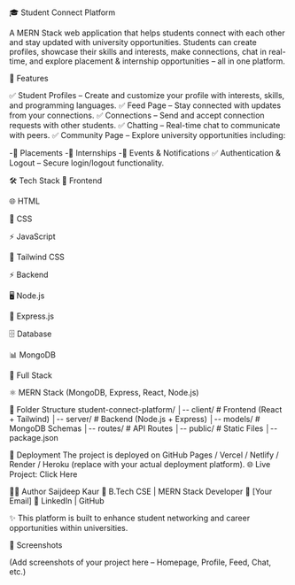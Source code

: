🎓 Student Connect Platform

A MERN Stack web application that helps students connect with each other and stay updated with university opportunities. Students can create profiles, showcase their skills and interests, make connections, chat in real-time, and explore placement & internship opportunities – all in one platform.


🚀 Features

✅ Student Profiles – Create and customize your profile with interests, skills, and programming languages.
✅ Feed Page – Stay connected with updates from your connections.
✅ Connections – Send and accept connection requests with other students.
✅ Chatting – Real-time chat to communicate with peers.
✅ Community Page – Explore university opportunities including:

-📌 Placements
-📌 Internships
-📌 Events & Notifications
✅ Authentication & Logout – Secure login/logout functionality.

🛠️ Tech Stack
🎨 Frontend

🌐 HTML

🎨 CSS

⚡ JavaScript

🎯 Tailwind CSS

⚡ Backend

🖥️ Node.js

🚀 Express.js

🗄️ Database

📊 MongoDB

🔗 Full Stack

⚛️ MERN Stack
(MongoDB, Express, React, Node.js)


📂 Folder Structure
student-connect-platform/
│-- client/      # Frontend (React + Tailwind)
│-- server/      # Backend (Node.js + Express)
│-- models/      # MongoDB Schemas
│-- routes/      # API Routes
│-- public/      # Static Files
│-- package.json

🔗 Deployment
The project is deployed on GitHub Pages / Vercel / Netlify / Render / Heroku (replace with your actual deployment platform).
🌐 Live Project: Click Here

👩‍💻 Author
Saijdeep Kaur
📌 B.Tech CSE | MERN Stack Developer
📧 [Your Email]
🔗 LinkedIn
 | GitHub

✨ This platform is built to enhance student networking and career opportunities within universities.

📸 Screenshots

(Add screenshots of your project here – Homepage, Profile, Feed, Chat, etc.)
